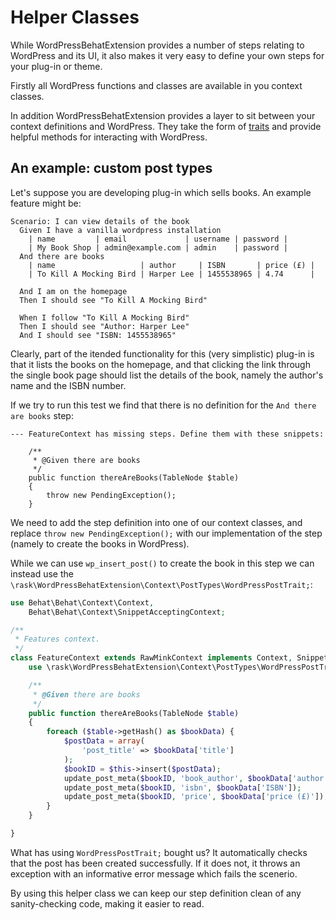 # Helper Classes

While WordPressBehatExtension provides a number of steps relating to WordPress and its UI,
it also makes it very easy to define your own steps for your plug-in or theme.

Firstly all WordPress functions and classes are available in you context classes.

In addition WordPressBehatExtension provides a layer to sit between your context
definitions and WordPress. They take the form of [traits](http://php.net/manual/en/language.oop5.traits.php)
and provide helpful methods for interacting with WordPress.


## An example: custom post types

Let's suppose you are developing plug-in which sells books. An example feature might be:

    Scenario: I can view details of the book
      Given I have a vanilla wordpress installation
        | name         | email             | username | password |
        | My Book Shop | admin@example.com | admin    | password |
      And there are books
        | name                   | author     | ISBN       | price (£) |
        | To Kill A Mocking Bird | Harper Lee | 1455538965 | 4.74      |

      And I am on the homepage
      Then I should see "To Kill A Mocking Bird"

      When I follow "To Kill A Mocking Bird"
      Then I should see "Author: Harper Lee"
      And I should see "ISBN: 1455538965"


Clearly, part of the itended functionality for this (very simplistic) plug-in is that it lists the books on the homepage, and that clicking the link through the single book page should list the details of the book, namely the author's name and the ISBN number.

If we try to run this test we find that there is no definition for the `And there are books` step:

```
--- FeatureContext has missing steps. Define them with these snippets:

    /**
     * @Given there are books
     */
    public function thereAreBooks(TableNode $table)
    {
        throw new PendingException();
    }
```

We need to add the step definition into one of our context classes, and replace `throw new PendingException();`
with our implementation of the step (namely to create the books in WordPress).

While we can use `wp_insert_post()` to create the book in this step we can instead
use the `\rask\WordPressBehatExtension\Context\PostTypes\WordPressPostTrait;`:


```php
use Behat\Behat\Context\Context,
    Behat\Behat\Context\SnippetAcceptingContext;

/**
 * Features context.
 */
class FeatureContext extends RawMinkContext implements Context, SnippetAcceptingContext {
    use \rask\WordPressBehatExtension\Context\PostTypes\WordPressPostTrait;

    /**
     * @Given there are books
     */
    public function thereAreBooks(TableNode $table)
    {
        foreach ($table->getHash() as $bookData) {
            $postData = array(
                'post_title' => $bookData['title']
            );
            $bookID = $this->insert($postData);
            update_post_meta($bookID, 'book_author', $bookData['author']);
            update_post_meta($bookID, 'isbn', $bookData['ISBN']);
            update_post_meta($bookID, 'price', $bookData['price (£)']);
        }
    }

}
```

What has using `WordPressPostTrait;` bought us? It automatically checks that the post has been created successfully. If it does not, it throws an exception with an informative error message which fails the scenerio.

By using this helper class we can keep our step definition clean of any sanity-checking code, making it easier to read.
